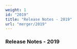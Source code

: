 ```yaml
---
weight: 1
id: "2019"
title: "Release Notes - 2019"
url: "merger/2019"
---
```


### Release Notes - 2019 ###




